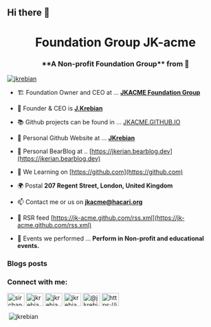 ## Hi there 👋
<h1 align="center">Foundation Group JK-acme</h1>
<h3 align="center">**A Non-profit Foundation Group** from 🏴󠁧󠁢󠁥󠁮󠁧󠁿</h3>

<p align="left"> <a href="https://github.com/ryo-ma/github-profile-trophy"><img src="https://github-profile-trophy.vercel.app/?username=jkrebian" alt="jkrebian" /></a> </p>

- 🏗️ Foundation Owner and CEO at ... [**JKACME Foundation Group**](https://jk-acme.github.io)

- 💺 Founder & CEO is **[J.Krebian](https://jkrebian.github.io)**

- 📚 Github​ projects can be found in ... [JKACME.GITHUB.IO](https://jk-acme.github.io/pages)

- 👋 Personal Github​ Website at ... [**JKrebian**](https://jkrebian.github.io)

- 🐻 Personal​ BearBlog at .. [https://jkerian.bearblog.dev](https://jkerian.bearblog.dev)

- 📖 We Learning ​on [https://github.com](https://github.com)

- 🌍 Postal **207 Regent Street, London, United Kingdom**

- 📫 Contact me or us on **jkacme@hacari.org**

- 📄 RSR feed [https://jk-acme.github.com/rss.xml](https://jk-acme.github.com/rss.xml)

- 🚀 Events we performed ... **Perform in Non-profit and educational events.**

### Blogs posts
<!-- BLOG-POST-LIST:START -->
<!-- BLOG-POST-LIST:END -->

<h3 align="left">Connect with me:</h3>
<p align="left">
<a href="https://twitter.com/sirchanmp" target="blank"><img align="center" src="https://raw.githubusercontent.com/rahuldkjain/github-profile-readme-generator/master/src/images/icons/Social/twitter.svg" alt="sirchanmp" height="30" width="40" /></a>
<a href="https://linkedin.com/in/jkrebian" target="blank"><img align="center" src="https://raw.githubusercontent.com/rahuldkjain/github-profile-readme-generator/master/src/images/icons/Social/linked-in-alt.svg" alt="jkrebian" height="30" width="40" /></a>
<a href="https://kaggle.com/jkrebian" target="blank"><img align="center" src="https://raw.githubusercontent.com/rahuldkjain/github-profile-readme-generator/master/src/images/icons/Social/kaggle.svg" alt="jkrebian" height="30" width="40" /></a>
<a href="https://hashnode.com/jkrebian" target="blank"><img align="center" src="https://raw.githubusercontent.com/rahuldkjain/github-profile-readme-generator/master/src/images/icons/Social/hashnode.svg" alt="jkrebian" height="30" width="40" /></a>
<a href="https://medium.com/@jkrebian" target="blank"><img align="center" src="https://raw.githubusercontent.com/rahuldkjain/github-profile-readme-generator/master/src/images/icons/Social/medium.svg" alt="@jkrebian" height="30" width="40" /></a>
<a href="/https://jk-acme.github.com/rss.xml" target="blank"><img align="center" src="https://raw.githubusercontent.com/rahuldkjain/github-profile-readme-generator/master/src/images/icons/Social/rss.svg" alt="https://jk-acme.github.com/rss.xml" height="30" width="40" /></a>
</p>

<p>&nbsp;<img align="center" src="https://github-readme-stats.vercel.app/api?username=jkrebian&show_icons=true&locale=en" alt="jkrebian" /></p>

